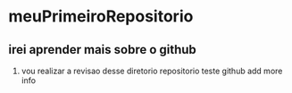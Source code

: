 # meuPrimeiroRepositorio
## irei aprender mais sobre o github

1) vou realizar a revisao desse diretorio
repositorio teste github add more info

